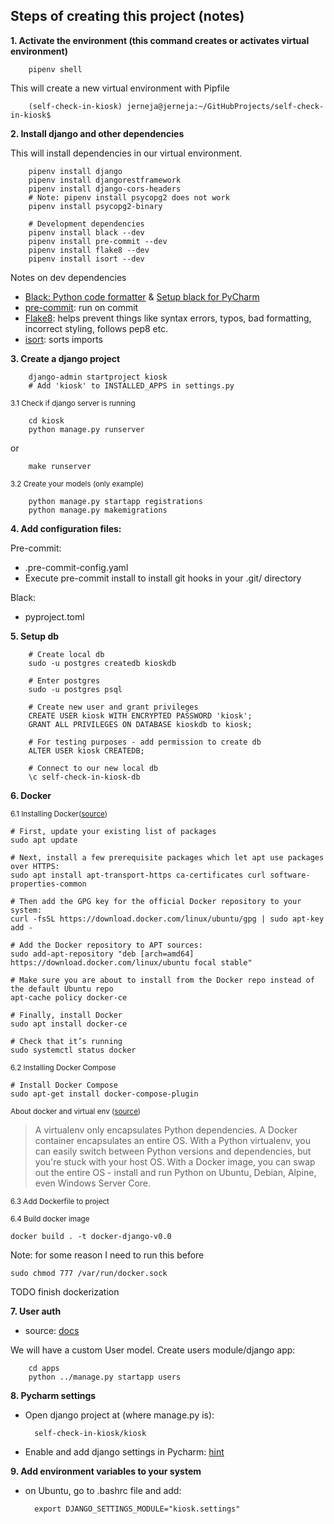 ## Steps of creating this project (notes)

**1. Activate the environment (this command creates or activates virtual environment)**

        pipenv shell

   This will create a new virtual environment with Pipfile

        (self-check-in-kiosk) jerneja@jerneja:~/GitHubProjects/self-check-in-kiosk$

**2. Install django and other dependencies**

   This will install dependencies in our virtual environment.


        pipenv install django
        pipenv install djangorestframework
        pipenv install django-cors-headers
        # Note: pipenv install psycopg2 does not work
        pipenv install psycopg2-binary
        
        # Development dependencies
        pipenv install black --dev
        pipenv install pre-commit --dev
        pipenv install flake8 --dev
        pipenv install isort --dev
        

Notes on dev dependencies

* [Black: Python code formatter](https://github.com/psf/black) & [Setup black for PyCharm](https://godatadriven.com/blog/partial-python-code-formatting-with-black-pycharm/)
* [pre-commit](https://pre-commit.com/): run on commit
* [Flake8](https://flake8.pycqa.org/en/latest/): helps prevent things like syntax errors, typos, bad formatting, incorrect styling, follows pep8 etc.
* [isort](https://pypi.org/project/isort/): sorts imports


**3. Create a django project**

        django-admin startproject kiosk
        # Add 'kiosk' to INSTALLED_APPS in settings.py
        
   <sub>3.1 Check if django server is running</sub>
   
        cd kiosk
        python manage.py runserver
   or
   
        make runserver
        
   <sub>3.2 Create your models (only example)</sub>
   
        python manage.py startapp registrations
        python manage.py makemigrations
   
**4. Add configuration files:**

Pre-commit:
- .pre-commit-config.yaml
- Execute pre-commit install to install git hooks in your .git/ directory

Black:
- pyproject.toml
    
**5. Setup db**

        # Create local db
        sudo -u postgres createdb kioskdb
            
        # Enter postgres
        sudo -u postgres psql
        
        # Create new user and grant privileges
        CREATE USER kiosk WITH ENCRYPTED PASSWORD 'kiosk';
        GRANT ALL PRIVILEGES ON DATABASE kioskdb to kiosk;
        
        # For testing purposes - add permission to create db
        ALTER USER kiosk CREATEDB;
        
        # Connect to our new local db
        \c self-check-in-kiosk-db

**6. Docker**
    
<sub>6.1 Installing Docker([source](https://www.digitalocean.com/community/tutorials/how-to-install-and-use-docker-on-ubuntu-20-04)) </sub>

    # First, update your existing list of packages
    sudo apt update
    
    # Next, install a few prerequisite packages which let apt use packages over HTTPS:
    sudo apt install apt-transport-https ca-certificates curl software-properties-common
    
    # Then add the GPG key for the official Docker repository to your system:
    curl -fsSL https://download.docker.com/linux/ubuntu/gpg | sudo apt-key add -
    
    # Add the Docker repository to APT sources:
    sudo add-apt-repository "deb [arch=amd64] https://download.docker.com/linux/ubuntu focal stable"

    # Make sure you are about to install from the Docker repo instead of the default Ubuntu repo
    apt-cache policy docker-ce
    
    # Finally, install Docker
    sudo apt install docker-ce
    
    # Check that it’s running
    sudo systemctl status docker
    

<sub>6.2 Installing Docker Compose</sub>
    
    # Install Docker Compose
    sudo apt-get install docker-compose-plugin

<sub>About docker and virtual env ([source](https://stackoverflow.com/questions/66407993/which-is-better-virtual-env-or-docker)) </sub>

> A virtualenv only encapsulates Python dependencies.
A Docker container encapsulates an entire OS. With a Python virtualenv,
you can easily switch between Python versions and dependencies,
but you're stuck with your host OS.
With a Docker image, you can swap out the entire OS - install and run Python
on Ubuntu, Debian, Alpine, even Windows Server Core.


<sub>6.3 Add Dockerfile to project</sub>


<sub>6.4 Build docker image </sub>

    docker build . -t docker-django-v0.0

Note: for some reason I need to run this before

    sudo chmod 777 /var/run/docker.sock
TODO finish dockerization


**7. User auth**

- source: [docs](https://docs.djangoproject.com/en/4.1/topics/auth/customizing/)

We will have a custom User model. Create users module/django app:
        
        cd apps
        python ../manage.py startapp users


**8. Pycharm settings**

- Open django project at (where manage.py is):

        self-check-in-kiosk/kiosk
   
- Enable and add django settings in Pycharm: [hint](https://drive.google.com/file/d/1tGmYeOPrWT4yqgyszEUNf6BTfbNrzJGT/view?usp=sharing)


**9. Add environment variables to your system**
        
- on Ubuntu, go to .bashrc file and add:
        
        export DJANGO_SETTINGS_MODULE="kiosk.settings"
